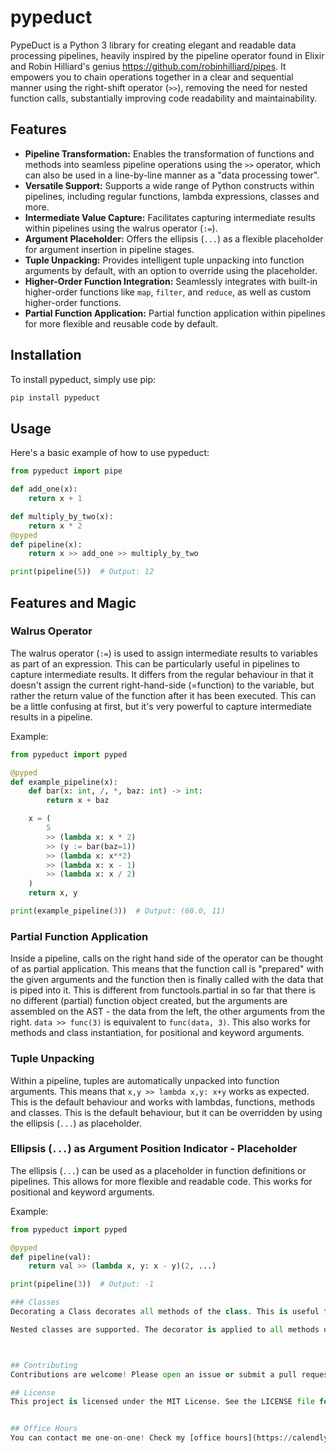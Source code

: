 # pypeduct

PypeDuct is a Python 3 library for creating elegant and readable data processing pipelines, heavily inspired by the pipeline operator found in Elixir and Robin Hilliard's genius https://github.com/robinhilliard/pipes. It empowers you to chain operations together in a clear and sequential manner using the right-shift operator (`>>`), removing the need for nested function calls, substantially improving code readability and maintainability.

## Features

- **Pipeline Transformation:** Enables the transformation of functions and methods into seamless pipeline operations using the `>>` operator, which can also be used in a line-by-line manner as a "data processing tower".
- **Versatile Support:** Supports a wide range of Python constructs within pipelines, including regular functions, lambda expressions, classes and more.
- **Intermediate Value Capture:** Facilitates capturing intermediate results within pipelines using the walrus operator (`:=`).
- **Argument Placeholder:** Offers the ellipsis (`...`) as a flexible placeholder for argument insertion in pipeline stages.
- **Tuple Unpacking:** Provides intelligent tuple unpacking into function arguments by default, with an option to override using the placeholder.
- **Higher-Order Function Integration:** Seamlessly integrates with built-in higher-order functions like `map`, `filter`, and `reduce`, as well as custom higher-order functions.
- **Partial Function Application:** Partial function application within pipelines for more flexible and reusable code by default.

## Installation

To install pypeduct, simply use pip:

```sh
pip install pypeduct
```

## Usage

Here's a basic example of how to use pypeduct:

```python
from pypeduct import pipe

def add_one(x):
    return x + 1

def multiply_by_two(x):
    return x * 2
@pyped
def pipeline(x):
    return x >> add_one >> multiply_by_two

print(pipeline(5))  # Output: 12
```

## Features and Magic

### Walrus Operator

The walrus operator (`:=`) is used to assign intermediate results to variables as part of an expression. This can be particularly useful in pipelines to capture intermediate results. It differs from the regular behaviour in that it doesn't assign the current right-hand-side (=function) to the variable, but rather the return value of the function after it has been executed.
This can be a little confusing at first, but it's very powerful to capture intermediate results in a pipeline.

Example:

```python
from pypeduct import pyped

@pyped
def example_pipeline(x):
    def bar(x: int, /, *, baz: int) -> int:
        return x + baz

    x = (
        5
        >> (lambda x: x * 2)
        >> (y := bar(baz=1))
        >> (lambda x: x**2)
        >> (lambda x: x - 1)
        >> (lambda x: x / 2)
    )
    return x, y

print(example_pipeline(3))  # Output: (60.0, 11)
```

### Partial Function Application
Inside a pipeline, calls on the right hand side of the operator can be thought of as partial application. This means that the function call is "prepared" with the given arguments and the function then is finally called with the data that is piped into it. This is different from functools.partial in so far that there is no different (partial) function object created, but the arguments are assembled on the AST - the data from the left, the other arguments from the right. `data >> func(3)` is equivalent to `func(data, 3)`. This also works for methods and class instantiation, for positional and keyword arguments.

### Tuple Unpacking
Within a pipeline, tuples are automatically unpacked into function arguments. This means that `x,y >> lambda x,y: x+y` works as expected. This is the default behaviour and works with lambdas, functions, methods and classes. This is the default behaviour, but it can be overridden by using the ellipsis (`...`) as placeholder.

### Ellipsis (`...`) as Argument Position Indicator - Placeholder

The ellipsis (`...`) can be used as a placeholder in function definitions or pipelines. This allows for more flexible and readable code. This works for positional and keyword arguments.

Example:

```python
from pypeduct import pyped

@pyped
def pipeline(val):
    return val >> (lambda x, y: x - y)(2, ...)

print(pipeline(3))  # Output: -1

### Classes
Decorating a Class decorates all methods of the class. This is useful for classes that are used as a pipeline, where all methods are supposed to be pipeline stages. Inheritance is not supported. This is not a bug, but a feature, as it would lead to confusion and unexpected behaviour if a user subclasses a decorated class and tried to use the >> operator without knowing that the parent class was decorated.

Nested classes are supported. The decorator is applied to all methods of the class, including nested inner classes. This is useful for classes that are used as a pipeline, where all methods are supposed to be pipeline stages.



## Contributing
Contributions are welcome! Please open an issue or submit a pull request on GitHub.

## License
This project is licensed under the MIT License. See the LICENSE file for details.


## Office Hours
You can contact me one-on-one! Check my [office hours](https://calendly.com/amogorkon/officehours) to set up a meeting :-)
